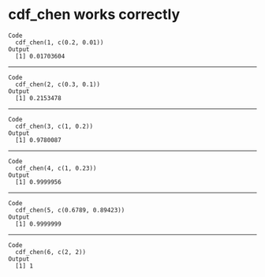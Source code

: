 # cdf_chen works correctly

    Code
      cdf_chen(1, c(0.2, 0.01))
    Output
      [1] 0.01703604

---

    Code
      cdf_chen(2, c(0.3, 0.1))
    Output
      [1] 0.2153478

---

    Code
      cdf_chen(3, c(1, 0.2))
    Output
      [1] 0.9780087

---

    Code
      cdf_chen(4, c(1, 0.23))
    Output
      [1] 0.9999956

---

    Code
      cdf_chen(5, c(0.6789, 0.89423))
    Output
      [1] 0.9999999

---

    Code
      cdf_chen(6, c(2, 2))
    Output
      [1] 1

